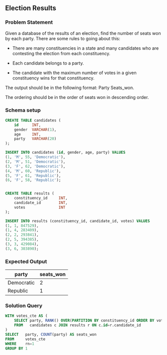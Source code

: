 ## Election Results

### Problem Statement 

Given a database of the results of an election, find the number of seats won by each party. There are some rules to going about this:

- There are many constituencies in a state and many candidates who are contesting the election from each constituency.

- Each candidate belongs to a party.

- The candidate with the maximum number of votes in a given constituency wins for that constituency.

The output should be in the following format: Party Seats_won.

The ordering should be in the order of seats won in descending order.


### Schema setup 

```sql
CREATE TABLE candidates (
    id      INT,
    gender  VARCHAR(1),
    age     INT,
    party   VARCHAR(20)
);

INSERT INTO candidates (id, gender, age, party) VALUES
(1, 'M', 55, 'Democratic'),
(2, 'M', 51, 'Democratic'),
(3, 'F', 62, 'Democratic'),
(4, 'M', 60, 'Republic'),
(5, 'F', 61, 'Republic'),
(6, 'F', 58, 'Republic');


CREATE TABLE results (
    constituency_id     INT,
    candidate_id        INT,
    votes               INT
);

INSERT INTO results (constituency_id, candidate_id, votes) VALUES
(1, 1, 847529),
(1, 4, 283409),
(2, 2, 293841),
(2, 5, 394385),
(3, 3, 429084),
(3, 6, 303890);
```

### Expected Output 

party | seats_won | 
--|--|
Democratic | 2 | 
Republic | 1 | 


### Solution Query 

```sql
WITH votes_cte AS (
	SELECT party, RANK() OVER(PARTITION BY constituency_id ORDER BY votes DESC) AS rn 
	FROM   candidates c JOIN results r ON c.id=r.candidate_id
)
SELECT   party, COUNT(party) AS seats_won
FROM     votes_cte
WHERE    rn=1
GROUP BY 1
```
